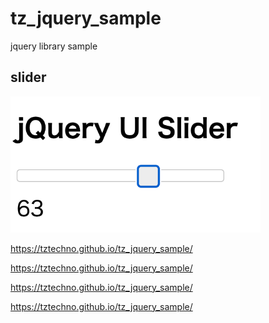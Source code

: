 # tz_jquery_sample
jquery library sample

## slider

<img src='slider.png' width='400'>

https://tztechno.github.io/tz_jquery_sample/

https://tztechno.github.io/tz_jquery_sample/

https://tztechno.github.io/tz_jquery_sample/

https://tztechno.github.io/tz_jquery_sample/
